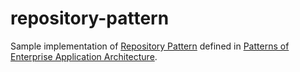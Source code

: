 # repository-pattern

Sample implementation of [Repository Pattern] defined in [Patterns of Enterprise Application Architecture].

[Repository Pattern]: http://martinfowler.com/eaaCatalog/repository.html
[Patterns of Enterprise Application Architecture]: http://martinfowler.com/books/eaa.html
